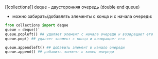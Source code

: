 [[collections]]
deque - двусторонняя очередь (double end queue)
- можно забирать/добавлять элементы с конца и с начала очереди:
```python
from collections import deque
queue = deque()`
queue.popleft() ## удаляет элемент с начала очереди и возвращает его
queue.pop() ## удаляет элемент с конца и возвращает его

queue.appendleft() ## добавить элемент в начало очереди 
queue.append() ## добавить элемент в конец очереди 

```
